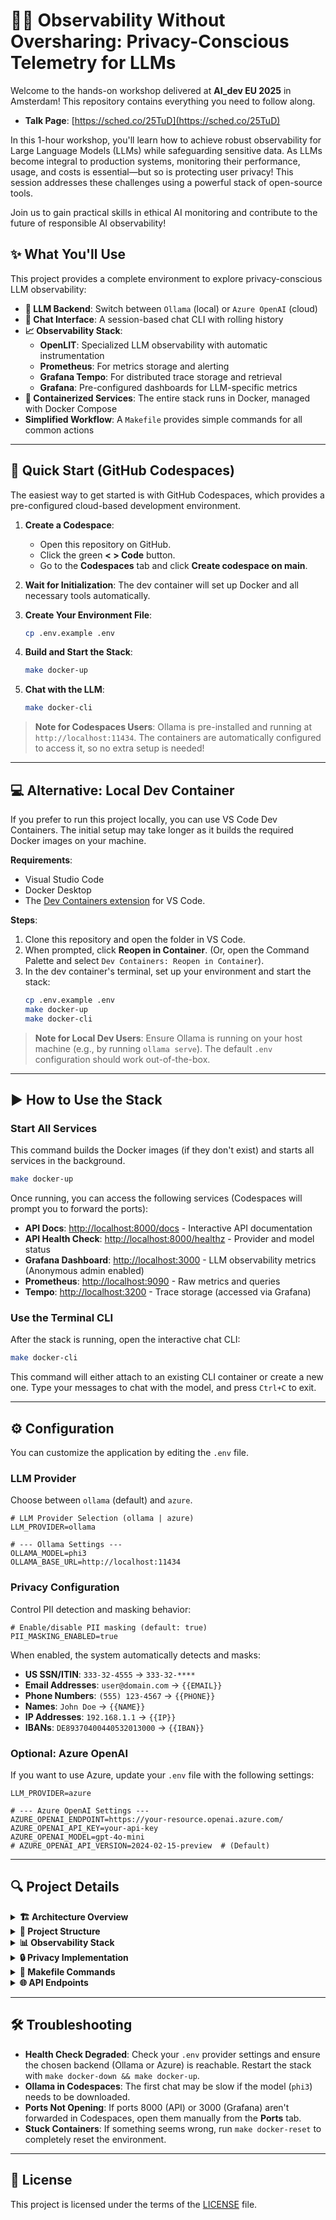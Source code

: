 # 🕵️‍♂️ Observability Without Oversharing: Privacy-Conscious Telemetry for LLMs

Welcome to the hands-on workshop delivered at **AI_dev EU 2025** in Amsterdam! This repository contains everything you need to follow along.

- **Talk Page**: [https://sched.co/25TuD](https://sched.co/25TuD)

In this 1-hour workshop, you'll learn how to achieve robust observability for Large Language Models (LLMs) while safeguarding sensitive data. As LLMs become integral to production systems, monitoring their performance, usage, and costs is essential—but so is protecting user privacy! This session addresses these challenges using a powerful stack of open-source tools.

Join us to gain practical skills in ethical AI monitoring and contribute to the future of responsible AI observability!

## ✨ What You'll Use

This project provides a complete environment to explore privacy-conscious LLM observability:

- **🤖 LLM Backend**: Switch between `Ollama` (local) or `Azure OpenAI` (cloud)
- **💬 Chat Interface**: A session-based chat CLI with rolling history
- **📈 Observability Stack**:
  - **OpenLIT**: Specialized LLM observability with automatic instrumentation
  - **Prometheus**: For metrics storage and alerting
  - **Grafana Tempo**: For distributed trace storage and retrieval
  - **Grafana**: Pre-configured dashboards for LLM-specific metrics
- **🐳 Containerized Services**: The entire stack runs in Docker, managed with Docker Compose
- **Simplified Workflow**: A `Makefile` provides simple commands for all common actions

---

## 🚀 Quick Start (GitHub Codespaces)

The easiest way to get started is with GitHub Codespaces, which provides a pre-configured cloud-based development environment.

1.  **Create a Codespace**:
    - Open this repository on GitHub.
    - Click the green **< > Code** button.
    - Go to the **Codespaces** tab and click **Create codespace on main**.

2.  **Wait for Initialization**: The dev container will set up Docker and all necessary tools automatically.

3.  **Create Your Environment File**:
    ```bash
    cp .env.example .env
    ```

4.  **Build and Start the Stack**:
    ```bash
    make docker-up
    ```

5.  **Chat with the LLM**:
    ```bash
    make docker-cli
    ```

> **Note for Codespaces Users**: Ollama is pre-installed and running at `http://localhost:11434`. The containers are automatically configured to access it, so no extra setup is needed!

---

## 💻 Alternative: Local Dev Container

If you prefer to run this project locally, you can use VS Code Dev Containers. The initial setup may take longer as it builds the required Docker images on your machine.

**Requirements**:
- Visual Studio Code
- Docker Desktop
- The [Dev Containers extension](https://marketplace.visualstudio.com/items?itemName=ms-vscode-remote.remote-containers) for VS Code.

**Steps**:
1. Clone this repository and open the folder in VS Code.
2. When prompted, click **Reopen in Container**. (Or, open the Command Palette and select `Dev Containers: Reopen in Container`).
3. In the dev container's terminal, set up your environment and start the stack:
   ```bash
   cp .env.example .env
   make docker-up
   make docker-cli
   ```

> **Note for Local Dev Users**: Ensure Ollama is running on your host machine (e.g., by running `ollama serve`). The default `.env` configuration should work out-of-the-box.

---

## ▶️ How to Use the Stack

### Start All Services

This command builds the Docker images (if they don't exist) and starts all services in the background.

```bash
make docker-up
```

Once running, you can access the following services (Codespaces will prompt you to forward the ports):

- **API Docs**: [http://localhost:8000/docs](http://localhost:8000/docs) - Interactive API documentation
- **API Health Check**: [http://localhost:8000/healthz](http://localhost:8000/healthz) - Provider and model status
- **Grafana Dashboard**: [http://localhost:3000](http://localhost:3000) - LLM observability metrics (Anonymous admin enabled)
- **Prometheus**: [http://localhost:9090](http://localhost:9090) - Raw metrics and queries
- **Tempo**: [http://localhost:3200](http://localhost:3200) - Trace storage (accessed via Grafana)

### Use the Terminal CLI

After the stack is running, open the interactive chat CLI:

```bash
make docker-cli
```

This command will either attach to an existing CLI container or create a new one. Type your messages to chat with the model, and press `Ctrl+C` to exit.

---

## ⚙️ Configuration

You can customize the application by editing the `.env` file.

### LLM Provider

Choose between `ollama` (default) and `azure`.

```env
# LLM Provider Selection (ollama | azure)
LLM_PROVIDER=ollama

# --- Ollama Settings ---
OLLAMA_MODEL=phi3
OLLAMA_BASE_URL=http://localhost:11434
```

### Privacy Configuration

Control PII detection and masking behavior:

```env
# Enable/disable PII masking (default: true)
PII_MASKING_ENABLED=true
```

When enabled, the system automatically detects and masks:
- **US SSN/ITIN**: `333-32-4555` → `333-32-****`
- **Email Addresses**: `user@domain.com` → `{{EMAIL}}`
- **Phone Numbers**: `(555) 123-4567` → `{{PHONE}}`
- **Names**: `John Doe` → `{{NAME}}`
- **IP Addresses**: `192.168.1.1` → `{{IP}}`
- **IBANs**: `DE89370400440532013000` → `{{IBAN}}`

### Optional: Azure OpenAI

If you want to use Azure, update your `.env` file with the following settings:

```env
LLM_PROVIDER=azure

# --- Azure OpenAI Settings ---
AZURE_OPENAI_ENDPOINT=https://your-resource.openai.azure.com/
AZURE_OPENAI_API_KEY=your-api-key
AZURE_OPENAI_MODEL=gpt-4o-mini
# AZURE_OPENAI_API_VERSION=2024-02-15-preview  # (Default)
```

---

## 🔍 Project Details

<details>
<summary><strong>🏗️ Architecture Overview</strong></summary>

```mermaid
graph TD
    U[👤 User] --> CLI[📱 CLI Client]
    CLI --> API[🚀 FastAPI App]
    
    API --> PII[🔒 Presidio PII Masker]
    PII --> LLM[🤖 LLM Provider]
    
    LLM --> OLLAMA[🦙 Ollama Local]
    LLM --> AZURE[☁️ Azure OpenAI]
    
    API --> OPENLIT[📊 OpenLit]
    OPENLIT --> OTEL[📡 OTel Collector]
    
    OTEL --> TEMPO[📦 Tempo]
    OTEL --> PROM[📈 Prometheus]
    
    TEMPO --> GRAFANA[📊 Grafana]
    PROM --> GRAFANA
```

**Privacy Flow:**
1. User input → Presidio PII masker
2. Sanitized text → LLM processing  
3. Only masked data in telemetry traces

</details>

<details>
<summary><strong>📂 Project Structure</strong></summary>

```
apps/
├── api/                    # FastAPI application with PII masking
│   ├── main.py            # App initialization & lifespan
│   ├── routers/inference.py # Chat endpoint with PII protection
│   ├── services/llm_client.py # Unified LLM client (Ollama/Azure)
│   └── utils/pii_masker.py # Presidio PII detection & masking
├── cli/                    # Interactive terminal chat client
├── otel_col/              # OpenTelemetry Collector configuration
├── grafana/               # Grafana dashboards & provisioning
├── grafana_tempo/         # Tempo trace storage configuration
└── prometheus/            # Prometheus metrics configuration
```

</details>

<details>
<summary><strong>📊 Observability Stack</strong></summary>

- **OpenLit** → LLM-specific observability with automatic instrumentation
- **OpenTelemetry Collector** → Routes traces to Tempo, metrics to Prometheus  
- **Grafana Tempo** → Distributed tracing storage and querying
- **Prometheus** → Time-series metrics storage
- **Grafana** → Visualization dashboards for metrics and traces

</details>

<details>
<summary><strong>🔒 Privacy Implementation</strong></summary>

**PII Detection Pipeline:**
```python
# Before LLM processing in apps/api/routers/inference.py
user_message = PIIMasker.get_instance().mask(request.user_message)
```

**Supported Entity Types:**
- Financial: US_SSN, US_ITIN, CREDIT_CARD, IBAN_CODE
- Personal: PERSON, EMAIL_ADDRESS, PHONE_NUMBER  
- Infrastructure: IP_ADDRESS, US_DRIVER_LICENSE, US_PASSPORT

**Masking Strategies:**
- Partial masking: `333-32-4555` → `333-32-****`
- Token replacement: `user@domain.com` → `{{EMAIL}}`
- Context preservation: "US" in "US SSN" is preserved

</details>

<details>
<summary><strong>📜 Makefile Commands</strong></summary>

- `make help` — List all available commands
- `make docker-up` — Build and start the entire stack
- `make docker-cli` — Open interactive chat CLI
- `make docker-logs` — Tail logs from all services
- `make docker-ps` — List running services
- `make docker-down` — Stop and remove services
- `make docker-reset` — Complete reset (including volumes)
- `make test-api` — Smoke-test the chat endpoint

</details>

<details>
<summary><strong>🌐 API Endpoints</strong></summary>

- `GET /` — Root info and available endpoints
- `GET /healthz` — Health status (provider, model, PII masking)
- `POST /v1/chat` — Main chat endpoint with PII protection
- `GET /docs` — Interactive API documentation (Swagger UI)

</details>


---

## 🛠️ Troubleshooting

- **Health Check Degraded**: Check your `.env` provider settings and ensure the chosen backend (Ollama or Azure) is reachable. Restart the stack with `make docker-down && make docker-up`.
- **Ollama in Codespaces**: The first chat may be slow if the model (`phi3`) needs to be downloaded.
- **Ports Not Opening**: If ports 8000 (API) or 3000 (Grafana) aren't forwarded in Codespaces, open them manually from the **Ports** tab.
- **Stuck Containers**: If something seems wrong, run `make docker-reset` to completely reset the environment.

---

## 📄 License

This project is licensed under the terms of the [LICENSE](LICENSE) file.
